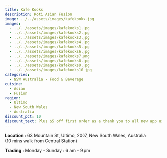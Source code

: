 ```yaml
---
title: Kafe Kooks
description: Roti Asian Fusion
image: ../../assets/images/kafekooks.jpg
images:
  - ../../assets/images/kafekooks1.jpg
  - ../../assets/images/kafekooks2.jpg
  - ../../assets/images/kafekooks3.jpg
  - ../../assets/images/kafekooks4.jpg
  - ../../assets/images/kafekooks5.jpg
  - ../../assets/images/kafekooks6.jpg
  - ../../assets/images/kafekooks7.png
  - ../../assets/images/kafekooks8.jpg
  - ../../assets/images/kafekooks9.jpg
  - ../../assets/images/kafekooks10.jpg
categories:
  - NSW Australia - Food & Beverage
cuisine:
  - Asian
  - Fusion
region:
  - Ultimo
  - New South Wales
  - Australia
discount_pct: 10
discount_text: Plus $5 off first order as a thank you to all new app users
---
```

**Location :** 63 Mountain St, Ultimo, 2007, New South Wales, Australia\
(10 mins walk from Central Station)

**Trading :** Monday - Sunday : 6 am - 9 pm

